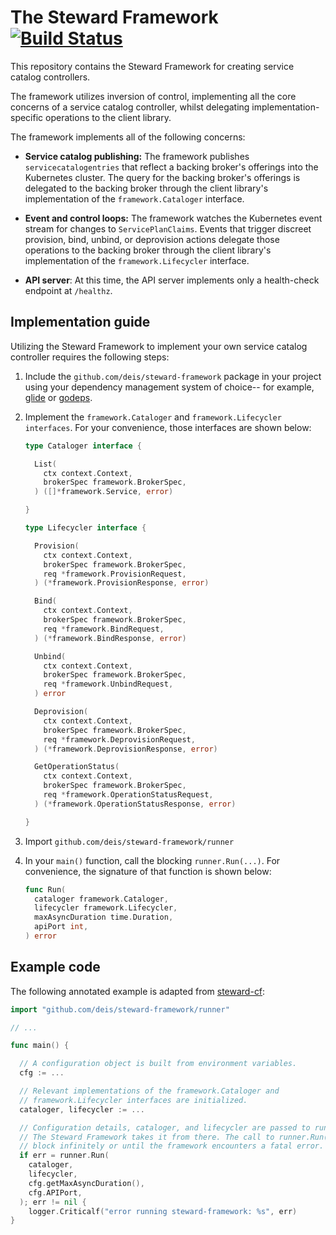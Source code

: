 # The Steward Framework [![Build Status](https://travis-ci.org/deis/steward-framework.svg?branch=master)](https://travis-ci.org/deis/steward-framework)

This repository contains the Steward Framework for creating service catalog controllers.

The framework utilizes inversion of control, implementing all the core concerns of a service catalog controller, whilst delegating implementation-specific operations to the client library.

The framework implements all of the following concerns:

* __Service catalog publishing:__ The framework publishes `servicecatalogentries` that reflect a backing broker's offerings into the Kubernetes cluster. The query for the backing broker's offerings is delegated to the backing broker through the client library's implementation of the `framework.Cataloger` interface.

* __Event and control loops:__ The framework watches the Kubernetes event stream for changes to `ServicePlanClaims`. Events that trigger discreet provision, bind, unbind, or deprovision actions delegate those operations to the backing broker through the client library's implementation of the `framework.Lifecycler` interface.

* __API server__: At this time, the API server implements only a health-check endpoint at `/healthz`.

## Implementation guide

Utilizing the Steward Framework to implement your own service catalog controller requires the following steps:

1. Include the `github.com/deis/steward-framework` package in your project using your dependency management system of choice-- for example, [glide](https://github.com/masterminds/glide) or [godeps](https://github.com/tools/godep).

2. Implement the `framework.Cataloger` and `framework.Lifecycler interfaces`. For your convenience, those interfaces are shown below:

    ```go
    type Cataloger interface {

      List(
        ctx context.Context,
        brokerSpec framework.BrokerSpec,
      ) ([]*framework.Service, error)

    }

    type Lifecycler interface {

      Provision(
        ctx context.Context,
        brokerSpec framework.BrokerSpec,
        req *framework.ProvisionRequest,
      ) (*framework.ProvisionResponse, error)

      Bind(
        ctx context.Context,
        brokerSpec framework.BrokerSpec,
        req *framework.BindRequest,
      ) (*framework.BindResponse, error)

      Unbind(
        ctx context.Context,
        brokerSpec framework.BrokerSpec,
        req *framework.UnbindRequest,
      ) error

      Deprovision(
        ctx context.Context,
        brokerSpec framework.BrokerSpec,
        req *framework.DeprovisionRequest,
      ) (*framework.DeprovisionResponse, error)

      GetOperationStatus(
        ctx context.Context,
        brokerSpec framework.BrokerSpec,
        req *framework.OperationStatusRequest,
      ) (*framework.OperationStatusResponse, error)

    }

    ```

3. Import `github.com/deis/steward-framework/runner`

4. In your `main()` function, call the blocking `runner.Run(...)`. For convenience, the signature of that function is shown below:

    ```go
    func Run(
	  cataloger framework.Cataloger,
	  lifecycler framework.Lifecycler,
	  maxAsyncDuration time.Duration,
	  apiPort int,
    ) error
    ```

## Example code

The following annotated example is adapted from [steward-cf](https://github.com/deis/steward-cf):

```go
import "github.com/deis/steward-framework/runner"

// ...

func main() {

  // A configuration object is built from environment variables.
  cfg := ...

  // Relevant implementations of the framework.Cataloger and
  // framework.Lifecycler interfaces are initialized.
  cataloger, lifecycler := ...

  // Configuration details, cataloger, and lifecycler are passed to runner.Run().
  // The Steward Framework takes it from there. The call to runner.Run() will
  // block infinitely or until the framework encounters a fatal error.
  if err = runner.Run(
    cataloger,
    lifecycler,
    cfg.getMaxAsyncDuration(),
    cfg.APIPort,
  ); err != nil {
    logger.Criticalf("error running steward-framework: %s", err)
}
```
